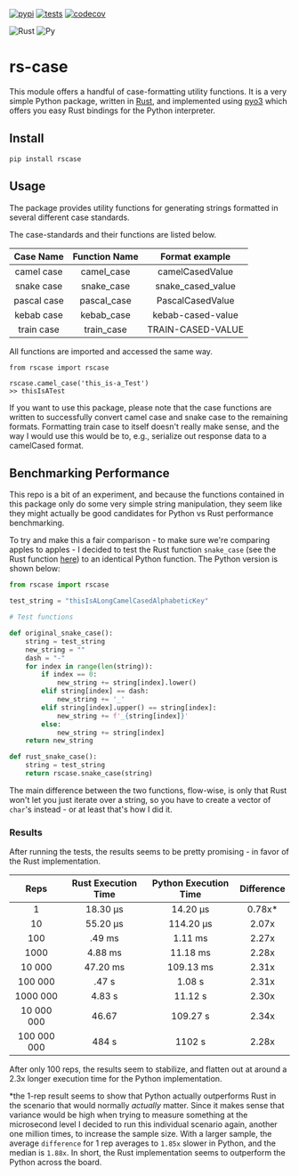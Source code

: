 [![pypi](https://img.shields.io/pypi/v/rscase.svg)](https://pypi.org/project/rscase/)
[![tests](https://github.com/sondrelg/rs-case/workflows/tests/badge.svg)](https://github.com/sondrelg)
[![codecov](https://codecov.io/gh/sondrelg/rscase/branch/master/graph/badge.svg)](https://codecov.io/gh/sondrelg/rscase)

![Rust](https://img.shields.io/badge/Rust-v1.41.0-orange.svg)
![Py](https://img.shields.io/badge/Python-v3.8-blue.svg)

# rs-case

This module offers a handful of case-formatting utility functions. It is a very simple Python package, written in [Rust](https://www.rust-lang.org/learn), and implemented using [pyo3](https://github.com/PyO3/pyo3) which offers you easy Rust bindings for the Python interpreter.

## Install 

```shell
pip install rscase
```

## Usage

The package provides utility functions for generating strings formatted in several different case standards. 

The case-standards and their functions are listed below.

| Case Name | Function Name | Format example |
| :--------------: |:-----------------:| :--------------: |
| camel case       | camel_case | camelCasedValue   |
| snake case       | snake_case | snake_cased_value |
| pascal case      | pascal_case | PascalCasedValue  |
| kebab case       | kebab_case | kebab-cased-value |
| train case       | train_case | TRAIN-CASED-VALUE |

All functions are imported and accessed the same way.
```shell script
from rscase import rscase

rscase.camel_case('this_is-a_Test')
>> thisIsATest
```

If you want to use this package, please note that the case functions are written to successfully convert camel case and snake case to the remaining formats. Formatting train case to itself doesn't really make sense, and the way I would use this would be to, e.g., serialize out response data to a camelCased format.

## Benchmarking Performance

This repo is a bit of an experiment, and because the functions contained in this package only do some very simple string manipulation, they seem like they might actually be good candidates for Python vs Rust performance benchmarking.
 
To try and make this a fair comparison - to make sure we're comparing apples to apples - I decided to test the Rust function `snake_case` (see the Rust function [here](src/lib.rs)) to an identical Python function. The Python version is shown below:

```python
from rscase import rscase

test_string = "thisIsALongCamelCasedAlphabeticKey"

# Test functions 

def original_snake_case():
    string = test_string
    new_string = ""
    dash = "-"
    for index in range(len(string)):
        if index == 0:
            new_string += string[index].lower()
        elif string[index] == dash:
            new_string += '_'
        elif string[index].upper() == string[index]:
            new_string += f'_{string[index]}'
        else:
            new_string += string[index]
    return new_string

def rust_snake_case():
    string = test_string
    return rscase.snake_case(string)
```

The main difference between the two functions, flow-wise, is only that Rust won't let you just iterate over a string, so you have to create a vector of `char`'s instead - or at least that's how I did it.

### Results

After running the tests, the results seems to be pretty promising - in favor of the Rust implementation. 

| Reps | Rust Execution Time | Python Execution Time | Difference |
| :--------------: |:-----------------:| :--------------: |:-----------------:|
| 1 | 18.30 μs | 14.20 μs | 0.78x* |
| 10 | 55.20 μs | 114.20 μs | 2.07x |
| 100 | .49 ms | 1.11 ms | 2.27x |
| 1000 | 4.88 ms | 11.18 ms | 2.28x |
| 10 000 | 47.20 ms | 109.13 ms | 2.31x |
| 100 000 | .47 s | 1.08 s | 2.31x |
| 1000 000 | 4.83 s | 11.12 s | 2.30x |
| 10 000 000 | 46.67 | 109.27 s | 2.34x |
| 100 000 000 | 484 s | 1102 s | 2.28x |

After only 100 reps, the results seem to stabilize, and flatten out at around a 2.3x longer execution time for the Python implementation.

*the 1-rep result seems to show that Python actually outperforms Rust in the scenario that would normally *actually* matter. Since it makes sense that variance would be high when trying to measure something at the microsecond level I decided to run this individual scenario again, another one million times, to increase the sample size. With a larger sample, the average `difference` for 1 rep averages to `1.85x` slower in Python, and the median is `1.88x`. In short, the Rust implementation seems to outperform the Python across the board.
